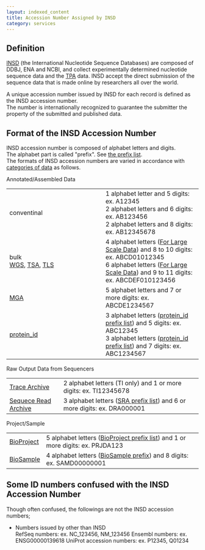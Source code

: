 ```yaml
---
layout: indexed_content
title: Accession Number Assigned by INSD
category: services
---
```


## Definition

[INSD](/insdc-e.html#insd) (the International Nucleotide Sequence
Databases) are composed of DDBJ, ENA and NCBI, and collect
experimentally determined nucleotide sequence data and the
[TPA](/ddbj/tpa-e.html) data. INSD accept the direct submission of the
sequence data that is made online by researchers all over the world.

A unique accession number issued by INSD for each record is defined as
the INSD accession number.  
The number is internationally recognized to guarantee the submitter the
property of the submitted and published data.

## Format of the INSD Accession Number

INSD accession number is composed of alphabet letters and digits.  
The alphabet part is called "prefix". See [the prefix
list](/prefix-e.html).  
The formats of INSD accession numbers are varied in accordance with
[categories of data](/data-categories-e.html) as follows.

Annotated/Assembled Data

<div class="main_table format">

<table>
<colgroup>
<col style="width: 50%" />
<col style="width: 50%" />
</colgroup>
<tbody>
<tr class="odd">
<td>conventinal</td>
<td>1 alphabet letter and 5 digits: ex. A12345<br />
2 alphabet letters and 6 digits: ex. AB123456<br />
2 alphabet letters and 8 digits: ex. AB12345678</td>
</tr>
<tr class="even">
<td>bulk<br />
<a href="/ddbj/wgs-e.html">WGS</a>, <a href="/ddbj/tsa-e.html">TSA</a>, <a href="/ddbj/tls-e.html">TLS</a></td>
<td>4 alphabet letters (<a href="/prefix-e.html#large">For Large Scale Data</a>) and 8 to 10 digits: ex. ABCD01012345<br />
6 alphabet letters (<a href="/prefix-e.html#large">For Large Scale Data</a>) and 9 to 11 digits: ex. ABCDEF010123456</td>
</tr>
<tr class="odd">
<td><a href="/ddbj/mga-e.html">MGA</a></td>
<td>5 alphabet letters and 7 or more digits: ex. ABCDE1234567</td>
</tr>
<tr class="even">
<td><a href="/ddbj/qualifiers-e.html#protein_id">protein_id</a></td>
<td>3 alphabet letters (<a href="/prefix-e.html#protein">protein_id prefix list</a>) and 5 digits: ex. ABC12345<br />
3 alphabet letters (<a href="/prefix-e.html#protein">protein_id prefix list</a>) and 7 digits: ex. ABC1234567</td>
</tr>
</tbody>
</table>

</div>

Raw Output Data from Sequencers

<div class="main_table format">

|                                           |                                                                                                |
| ----------------------------------------- | ---------------------------------------------------------------------------------------------- |
| [Trace Archive](/dta/index-e.html)        | 2 alphabet letters (TI only) and 1 or more digits: ex. TI12345678                              |
| [Sequece Read Archive](/dra/index-e.html) | 3 alphabet letters ([SRA prefix list](/prefix-e.html#dra)) and 6 or more digits: ex. DRA000001 |

</div>

Project/Sample

<div class="main_table format">

|                                        |                                                                                                          |
| -------------------------------------- | -------------------------------------------------------------------------------------------------------- |
| [BioProject](/bioproject/index-e.html) | 5 alphabet letters ([BioProject prefix list](/prefix-e.html#project)) and 1 or more digits: ex. PRJDA123 |
| [BioSample](/biosample/index-e.html)   | 4 alphabet letters ([BioSample prefix](/prefix-e.html#sample)) and 8 digits: ex. SAMD00000001            |

</div>

## Some ID numbers confused with the INSD Accession Number

Though often confused, the followings are not the INSD accession
numbers;

  - Numbers issued by other than INSD  
    RefSeq numbers: ex. NC\_123456, NM\_123456
    Ensembl numbers: ex. ENSG00000139618
    UniProt accession numbers: ex. P12345, Q01234
